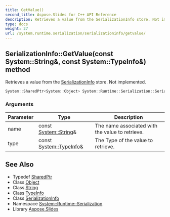 ```yaml
---
title: GetValue()
second_title: Aspose.Slides for C++ API Reference
description: Retrieves a value from the SerializationInfo store. Not implemented.
type: docs
weight: 27
url: /system.runtime.serialization/serializationinfo/getvalue/
---
```

## SerializationInfo::GetValue(const System::String\&, const System::TypeInfo\&) method


Retrieves a value from the [SerializationInfo](../) store. Not implemented.

```cpp
System::SharedPtr<System::Object> System::Runtime::Serialization::SerializationInfo::GetValue(const System::String &name, const System::TypeInfo &type)
```


### Arguments

| Parameter | Type | Description |
| --- | --- | --- |
| name | const [System::String](../../../system/string/)\& | The name associated with the value to retrieve. |
| type | const [System::TypeInfo](../../../system/typeinfo/)\& | The Type of the value to retrieve. |

## See Also

* Typedef [SharedPtr](../../../system/sharedptr/)
* Class [Object](../../../system/object/)
* Class [String](../../../system/string/)
* Class [TypeInfo](../../../system/typeinfo/)
* Class [SerializationInfo](../)
* Namespace [System::Runtime::Serialization](../../)
* Library [Aspose.Slides](../../../)